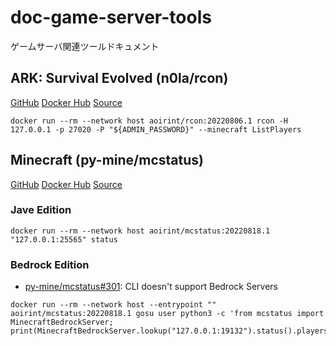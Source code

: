 # doc-game-server-tools

ゲームサーバ関連ツールドキュメント

## ARK: Survival Evolved (n0la/rcon)

[GitHub](https://github.com/aoirint/rcon-docker) [Docker Hub](https://hub.docker.com/r/aoirint/rcon) [Source](https://github.com/n0la/rcon)

```shell
docker run --rm --network host aoirint/rcon:20220806.1 rcon -H 127.0.0.1 -p 27020 -P "${ADMIN_PASSWORD}" --minecraft ListPlayers
```

## Minecraft (py-mine/mcstatus)

[GitHub](https://github.com/aoirint/mcstatus-docker) [Docker Hub](https://hub.docker.com/r/aoirint/mcstatus) [Source](https://github.com/py-mine/mcstatus)

### Jave Edition

```shell
docker run --rm --network host aoirint/mcstatus:20220818.1 "127.0.0.1:25565" status
```

### Bedrock Edition

- [py-mine/mcstatus#301](https://github.com/py-mine/mcstatus/issues/301): CLI doesn't support Bedrock Servers

```shell
docker run --rm --network host --entrypoint "" aoirint/mcstatus:20220818.1 gosu user python3 -c 'from mcstatus import MinecraftBedrockServer; print(MinecraftBedrockServer.lookup("127.0.0.1:19132").status().players_online)'
```
